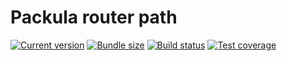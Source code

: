 # Packula router path

[![Current version][badge-version-image]][badge-version-link]
[![Bundle size][badge-bundle-image]][badge-bundle-link]
[![Build status][badge-build-image]][badge-build-link]
[![Test coverage][badge-coverage-image]][badge-coverage-link]

[badge-build-image]: https://img.shields.io/github/workflow/status/packula/router-path/CI?style=for-the-badge
[badge-build-link]: https://github.com/packula/router-path/actions/workflows/ci.yml
[badge-bundle-image]: https://img.shields.io/bundlephobia/minzip/@packula/router-path?style=for-the-badge
[badge-bundle-link]: https://bundlephobia.com/result?p=@packula/router-path
[badge-coverage-image]: https://img.shields.io/codecov/c/gh/packula/router-path?style=for-the-badge
[badge-coverage-link]: https://codecov.io/gh/packula/router-path
[badge-version-image]: https://img.shields.io/npm/v/@packula/router-path?label=%40packula%2Frouter-path&logo=npm&style=for-the-badge
[badge-version-link]: https://npmjs.com/package/@packula/router-path

